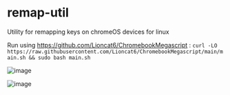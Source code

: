 # remap-util
Utility for remapping keys on chromeOS devices for linux

Run using https://github.com/Lioncat6/ChromebookMegascript : 
`curl -LO https://raw.githubusercontent.com/Lioncat6/ChromebookMegascript/main/main.sh && sudo bash main.sh`

![image](https://github.com/user-attachments/assets/0c736cc5-8420-4b57-ba85-e2ab0ad4ed53)

![image](https://github.com/user-attachments/assets/ba5191ac-d0cf-4d01-b35d-1d8d6964ef0f)

